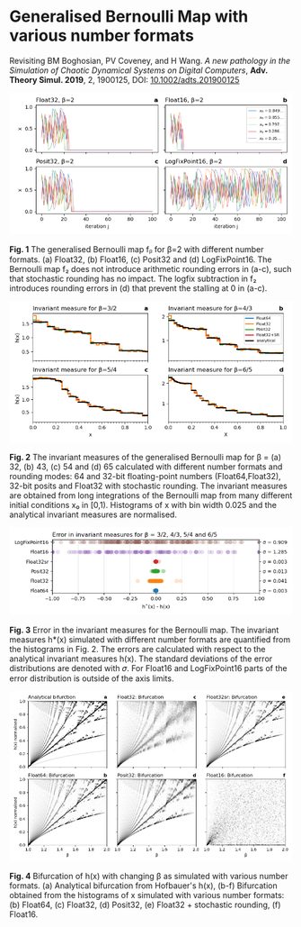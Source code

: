 # Generalised Bernoulli Map with various number formats

Revisiting BM Boghosian, PV Coveney, and H Wang. *A new pathology in the Simulation of Chaotic Dynamical Systems on Digital Computers*, **Adv. Theory Simul. 2019**, 2, 1900125, DOI: [10.1002/adts.201900125](https://dx.doi.org/10.1002/adts.201900125)

![beta2](plots/beta2.png?raw=true "Bernoulli map with beta=2")

**Fig. 1** The generalised Bernoulli map fᵦ for β=2 with different number formats. (a) Float32, (b) Float16, (c) Posit32 and (d) LogFixPoint16. The Bernoulli map f₂ does not introduce arithmetic rounding errors in (a-c), such that stochastic rounding has no impact. The logfix subtraction in f₂ introduces rounding errors in (d) that prevent the stalling at 0 in (a-c).

![invariant measures](plots/inv_measures.png?raw=true "Invariant measures of the Bernoulli map")

**Fig. 2** The invariant measures of the generalised Bernoulli map for β = (a) 32, (b) 43, (c) 54 and (d) 65 calculated with different number formats and rounding modes: 64 and 32-bit floating-point numbers (Float64,Float32), 32-bit posits and Float32 with stochastic rounding. The invariant measures are obtained from long integrations of the Bernoulli map from many different initial conditions x₀ in [0,1). Histograms of x with bin width 0.025 and the analytical invariant measures are normalised.

![error](plots/error_invariant.png?raw=true "Error in invariant measures")

**Fig. 3** Error in the invariant measures for the Bernoulli map. The invariant measures h*(x) simulated with different number formats are quantified from the histograms in Fig. 2. The errors are calculated with respect to the analytical invariant measures h(x). The standard deviations of the error distributions are denoted with 𝜎. For Float16 and LogFixPoint16 parts of the error distribution is outside of the axis limits.

![bifurcation](plots/bifurcation.png?raw=true "Bifurcation")

**Fig. 4** Bifurcation of h(x) with changing β as simulated with various number formats. (a) Analytical bifurcation from Hofbauer's h(x), (b-f) Bifurcation obtained from the histograms of x simulated with various number formats: (b) Float64, (c) Float32, (d) Posit32, (e) Float32 + stochastic rounding, (f) Float16.

